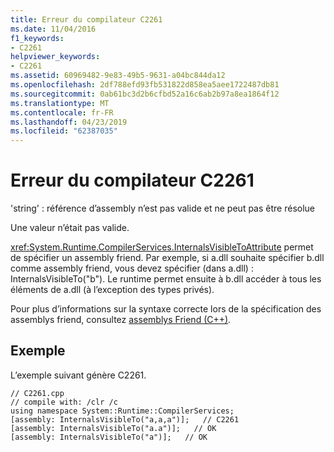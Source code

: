 ```yaml
---
title: Erreur du compilateur C2261
ms.date: 11/04/2016
f1_keywords:
- C2261
helpviewer_keywords:
- C2261
ms.assetid: 60969482-9e83-49b5-9631-a04bc844da12
ms.openlocfilehash: 2df788efd93fb531822d858ea5aee1722487db81
ms.sourcegitcommit: 0ab61bc3d2b6cfbd52a16c6ab2b97a8ea1864f12
ms.translationtype: MT
ms.contentlocale: fr-FR
ms.lasthandoff: 04/23/2019
ms.locfileid: "62387035"
---
```

# <a name="compiler-error-c2261"></a>Erreur du compilateur C2261

'string' : référence d’assembly n’est pas valide et ne peut pas être résolue

Une valeur n’était pas valide.

<xref:System.Runtime.CompilerServices.InternalsVisibleToAttribute> permet de spécifier un assembly friend. Par exemple, si a.dll souhaite spécifier b.dll comme assembly friend, vous devez spécifier (dans a.dll) : InternalsVisibleTo("b"). Le runtime permet ensuite à b.dll accéder à tous les éléments de a.dll (à l’exception des types privés).

Pour plus d’informations sur la syntaxe correcte lors de la spécification des assemblys friend, consultez [assemblys Friend (C++)](../../dotnet/friend-assemblies-cpp.md).

## <a name="example"></a>Exemple

L’exemple suivant génère C2261.

```
// C2261.cpp
// compile with: /clr /c
using namespace System::Runtime::CompilerServices;
[assembly: InternalsVisibleTo("a,a,a")];   // C2261
[assembly: InternalsVisibleTo("a.a")];   // OK
[assembly: InternalsVisibleTo("a")];   // OK
```